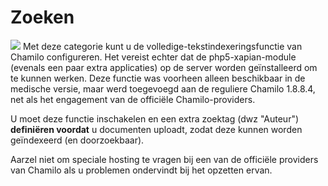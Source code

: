 # Zoeken

![](../../../.gitbook/assets/graficos16.png) Met deze categorie kunt u de volledige-tekstindexeringsfunctie van Chamilo configureren. Het vereist echter dat de php5-xapian-module \(evenals een paar extra applicaties\) op de server worden geïnstalleerd om te kunnen werken. Deze functie was voorheen alleen beschikbaar in de medische versie, maar werd toegevoegd aan de reguliere Chamilo 1.8.8.4, net als het engagement van de officiële Chamilo-providers.

U moet deze functie inschakelen en een extra zoektag \(dwz "Auteur"\) **definiëren voordat** u documenten uploadt, zodat deze kunnen worden geïndexeerd \(en doorzoekbaar\).

Aarzel niet om speciale hosting te vragen bij een van de officiële providers van Chamilo als u problemen ondervindt bij het opzetten ervan.
